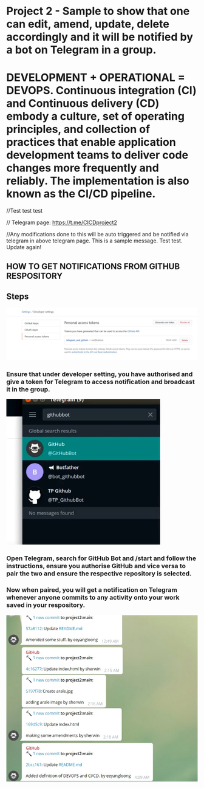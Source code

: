# Project 2 - Sample to show that one can edit, amend, update, delete accordingly and it will be notified by a bot on Telegram in a group.
# DEVELOPMENT + OPERATIONAL = DEVOPS. Continuous integration (CI) and Continuous delivery (CD) embody a culture, set of operating principles, and collection of practices that enable application development teams to deliver code changes more frequently and reliably. The implementation is also known as the CI/CD pipeline.

//Test test test

// Telegram page: https://t.me/CICDproject2

//Any modifications done to this will be auto triggered and be notified via telegram in above telegram page. This is a sample message. Test test. Update again!

## HOW TO GET NOTIFICATIONS FROM GITHUB RESPOSITORY

## Steps
![](devsettingtoken.jpg)
### Ensure that under developer setting, you have authorised and give a token for Telegram to access notification and broadcast it in the group.

![](githubbottelegram.png)
### Open Telegram, search for GitHub Bot and /start and follow the instructions, ensure you authorise GitHub and vice versa to pair the two and ensure the respective repository is selected.

### Now when paired, you will get a notification on Telegram whenever anyone commits to any activity onto your work saved in your respository.

![](telegramscreenshot.jpg)
